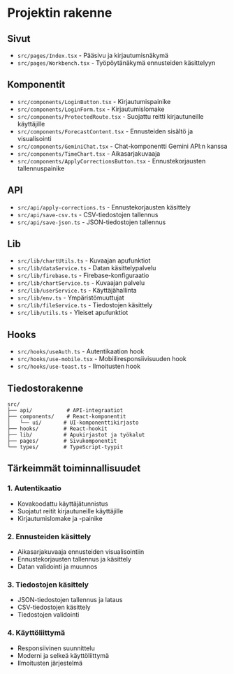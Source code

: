 # Projektin rakenne

## Sivut
- `src/pages/Index.tsx` - Pääsivu ja kirjautumisnäkymä
- `src/pages/Workbench.tsx` - Työpöytänäkymä ennusteiden käsittelyyn

## Komponentit
- `src/components/LoginButton.tsx` - Kirjautumispainike
- `src/components/LoginForm.tsx` - Kirjautumislomake
- `src/components/ProtectedRoute.tsx` - Suojattu reitti kirjautuneille käyttäjille
- `src/components/ForecastContent.tsx` - Ennusteiden sisältö ja visualisointi
- `src/components/GeminiChat.tsx` - Chat-komponentti Gemini API:n kanssa
- `src/components/TimeChart.tsx` - Aikasarjakuvaaja
- `src/components/ApplyCorrectionsButton.tsx` - Ennustekorjausten tallennuspainike

## API
- `src/api/apply-corrections.ts` - Ennustekorjausten käsittely
- `src/api/save-csv.ts` - CSV-tiedostojen tallennus
- `src/api/save-json.ts` - JSON-tiedostojen tallennus

## Lib
- `src/lib/chartUtils.ts` - Kuvaajan apufunktiot
- `src/lib/dataService.ts` - Datan käsittelypalvelu
- `src/lib/firebase.ts` - Firebase-konfiguraatio
- `src/lib/chartService.ts` - Kuvaajan palvelu
- `src/lib/userService.ts` - Käyttäjähallinta
- `src/lib/env.ts` - Ympäristömuuttujat
- `src/lib/fileService.ts` - Tiedostojen käsittely
- `src/lib/utils.ts` - Yleiset apufunktiot

## Hooks
- `src/hooks/useAuth.ts` - Autentikaation hook
- `src/hooks/use-mobile.tsx` - Mobiiliresponsiivisuuden hook
- `src/hooks/use-toast.ts` - Ilmoitusten hook

## Tiedostorakenne
```
src/
├── api/           # API-integraatiot
├── components/    # React-komponentit
│   └── ui/       # UI-komponenttikirjasto
├── hooks/        # React-hookit
├── lib/          # Apukirjastot ja työkalut
├── pages/        # Sivukomponentit
└── types/        # TypeScript-tyypit
```

## Tärkeimmät toiminnallisuudet

### 1. Autentikaatio
- Kovakoodattu käyttäjätunnistus
- Suojatut reitit kirjautuneille käyttäjille
- Kirjautumislomake ja -painike

### 2. Ennusteiden käsittely
- Aikasarjakuvaaja ennusteiden visualisointiin
- Ennustekorjausten tallennus ja käsittely
- Datan validointi ja muunnos

### 3. Tiedostojen käsittely
- JSON-tiedostojen tallennus ja lataus
- CSV-tiedostojen käsittely
- Tiedostojen validointi

### 4. Käyttöliittymä
- Responsiivinen suunnittelu
- Moderni ja selkeä käyttöliittymä
- Ilmoitusten järjestelmä 